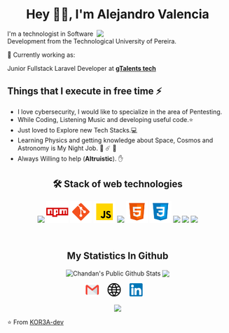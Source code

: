 
<h1 align="center"> Hey 👋🏽, I'm Alejandro Valencia </h1>

<img width="300" align="right" src="https://c.tenor.com/h9au5ifIVWYAAAAC/smudge-smudge-cat.gif">

I'm a technologist in Software Development from the Technological University of Pereira.


💼 Currently working as: 

Junior Fullstack Laravel Developer at <a href="https://gtalents.tech/" target="_blank"><b>gTalents tech</b></a>

## Things that I execute in free time ⚡  
  - I love cybersecurity, I would like to specialize in the area of Pentesting.
  - While Coding, Listening Music and developing useful code.⭐️
  - Just loved to Explore new Tech Stacks.💻
  - Learning Physics and getting knowledge about Space, Cosmos and Astronomy is My Night Job. 🌌 ☄️ 🔭
  - Always Willing to help (**Altruistic**). ✋

<h2 align="center">
  🛠 Stack of web technologies
</h2>
<p align="center">
<code><a href="https://laravel.com/" target="_blank"><img height="40" src="https://upload.wikimedia.org/wikipedia/commons/9/9a/Laravel.svg"/></a></code>
<code><a href="https://www.npmjs.com/" target="_blank"><img height="50" src="https://raw.githubusercontent.com/chandan-reddy-k/chandan-reddy-k/master/assets/npm.png"></a></code>
<code><a href="https://github.com/" target="_blank"><img height="50" src="https://raw.githubusercontent.com/chandan-reddy-k/chandan-reddy-k/master/assets/git.png"></a></code>
<code><a href="https://www.javascript.com/" target="_blank"><img height="50" src="https://raw.githubusercontent.com/chandan-reddy-k/chandan-reddy-k/master/assets/js.png"></a></code>
<code><a href="https://ubuntu.com/" target="_blank"><img height="50" src="https://www.svgrepo.com/show/184138/linux.svg"></a></code>
<code><a href="https://lenguajehtml.com/" target="_blank"><img height="50" src="https://raw.githubusercontent.com/chandan-reddy-k/chandan-reddy-k/master/assets/html.png"></a></code>
<code><a href="https://devdocs.io/css/" target="_blank"><img height="50" src="https://raw.githubusercontent.com/chandan-reddy-k/chandan-reddy-k/master/assets/css.png"></a></code>
<code><a href="https://www.docker.com/" target="_blank"><img height="50" src="https://www.svgrepo.com/show/353661/docker.svg"></a></code>
<code><a href="https://www.mysql.com/" target="_blank"><img height="50" src="https://www.svgrepo.com/show/303251/mysql-logo.svg"></a></code>
<code><a href="#" target="_blank"><img height="50" src="https://cdn-icons-png.flaticon.com/512/3231/3231329.png"></a></code>
</p>

<br/>

<h2 align="center">
    My Statistics In Github
</h2>

<p align="center">
<img align="center" height="165em"  src="https://github-readme-stats.vercel.app/api?username=KOR3A-dev&show_icons=true&theme=tokyonight&include_all_commits=true&count_private=true" alt="Chandan's Public Github Stats">
<img align="center" height="165em" src="https://github-readme-stats.vercel.app/api/top-langs/?username=KOR3A-dev&layout=compact&langs_count=7&theme=tokyonight"/>
</p>
<p align="center">
 <a href="mailto:alejandro.valencia3@utp.edu.co"><img src="https://github.com/chandan-reddy-k/chandan-reddy-k/blob/master/assets/gmail.svg" width="30px" alt="mail"></a> &nbsp; &nbsp;
<a href="https://kor3a-dev.github.io/Portafolio/"><img src="https://github.com/chandan-reddy-k/chandan-reddy-k/blob/master/assets/site.svg" width="30px" alt="site"></a> &nbsp; &nbsp;
 <a href="https://www.linkedin.com/in/alejandro-valencia-casta%C3%B1eda-b11719208/"><img src="https://github.com/chandan-reddy-k/chandan-reddy-k/blob/master/assets/linkedin.svg" width="30px" alt="LinkedIn"></a> &nbsp; &nbsp;
 
</p>
<p align="center">
<img align="center" src="https://github.com/KOR3A-dev/KOR3A-dev/blob/output/github-contribution-grid-snake.svg">
</p>


  
⭐️ From [KOR3A-dev](https://github.com/KOR3A-dev)
<br/>


